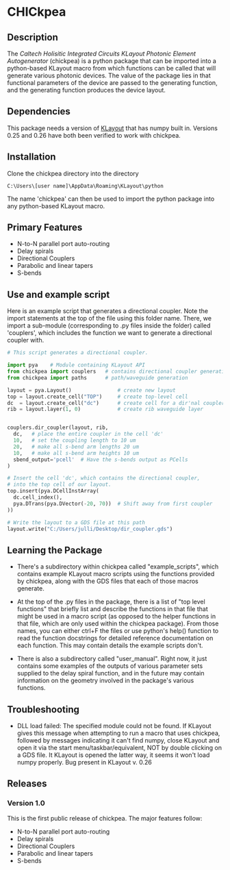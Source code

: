 # CHICkpea

## Description
The _Caltech Holisitic Integrated Circuits KLayout Photonic Element 
Autogenerator_ (chickpea) is a python package that can be imported into a
python-based KLayout macro from which functions can be called that will
generate various photonic devices. The value of the package lies in that 
functional parameters of the device are passed to the generating function,
and the generating function produces the device layout.

## Dependencies
This package needs a version of [KLayout](https://www.klayout.de/) that has numpy built in. Versions
0.25 and 0.26 have both been verified to work with chickpea.

## Installation
Clone the chickpea directory into the directory 

    C:\Users\[user name]\AppData\Roaming\KLayout\python

The name 'chickpea' can then be used to import the python package into
any python-based KLayout macro.


## Primary Features
* N-to-N parallel port auto-routing
* Delay spirals
* Directional Couplers
* Parabolic and linear tapers
* S-bends


## Use and example script
Here is an example script that generates a directional coupler. 
Note the import statements at the top of the file
using this folder name. There, we import a sub-module (corresponding to .py
files inside the folder) called 'couplers', which includes the function we 
want to generate a directional coupler with.

```python
# This script generates a directional coupler.

import pya    # Module containing KLayout API
from chickpea import couplers   # contains directional coupler generation
from chickpea import paths      # path/waveguide generation

layout = pya.Layout()               # create new layout
top = layout.create_cell("TOP")     # create top-level cell
dc  = layout.create_cell("dc")      # create cell for a dir'nal coupler
rib = layout.layer(1, 0)            # create rib waveguide layer


couplers.dir_coupler(layout, rib, 
  dc,   # place the entire coupler in the cell 'dc'
  10,   # set the coupling length to 10 um
  20,   # make all s-bend arm lengths 20 um
  10,   # make all s-bend arm heights 10 um
  sbend_output='pcell'  # Have the s-bends output as PCells
)

# Insert the cell 'dc', which contains the directional coupler,
# into the top cell of our layout.
top.insert(pya.DCellInstArray(
  dc.cell_index(),
  pya.DTrans(pya.DVector(-20, 70))  # Shift away from first coupler
))

# Write the layout to a GDS file at this path
layout.write("C:/Users/julli/Desktop/dir_coupler.gds")
```

## Learning the Package
* There's a subdirectory within chickpea called "example_scripts", which
  contains example KLayout macro scripts using the functions provided by
  chickpea, along with the GDS files that each of those macros generate.

* At the top of the .py files in the package, there is a list of "top level
  functions" that briefly list and describe the functions in that file that
  might be used in a macro script (as opposed to the helper functions in 
  that file, which are only used within the chickpea package). From those
  names, you can either ctrl+F the files or use python's help() function to
  read the function docstrings for detailed reference documentation on each
  function. This may contain details the example scripts don't.

* There is also a subdirectory called "user_manual". Right now, it just
  contains some examples of the outputs of various parameter sets supplied
  to the delay spiral function, and in the future may contain information
  on the geometry involved in the package's various functions.


## Troubleshooting

* DLL load failed: The specified module could not be found.
  If KLayout gives this message when attempting to run a macro that uses
  chickpea, followed by messages indicating it can't find numpy, close
  KLayout and open it via the start menu/taskbar/equivalent, NOT by double
  clicking on a GDS file. It KLayout is opened the latter way, it seems it
  won't load numpy properly. Bug present in KLayout v. 0.26

## Releases

### Version 1.0
This is the first public release of chickpea. The major features follow:
* N-to-N parallel port auto-routing
* Delay spirals
* Directional Couplers
* Parabolic and linear tapers
* S-bends
